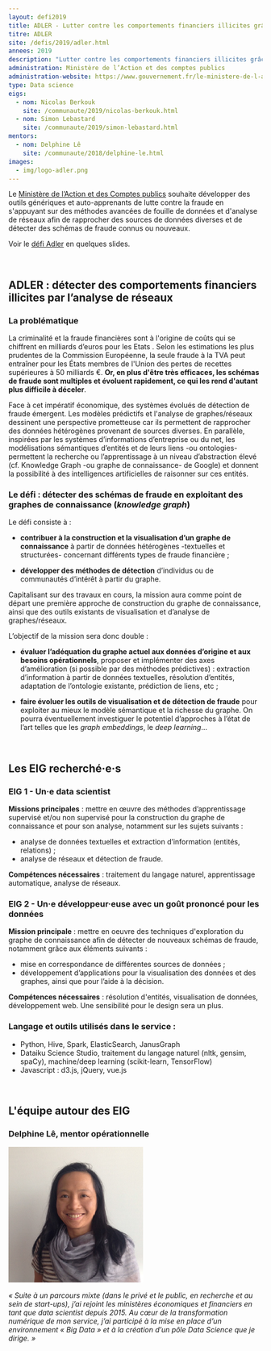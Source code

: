 ```yaml
---
layout: defi2019
title: ADLER - Lutter contre les comportements financiers illicites grâce à un graphe de connaissance
titre: ADLER
site: /defis/2019/adler.html
annees: 2019
description: "Lutter contre les comportements financiers illicites grâce à un graphe de connaissance"
administration: Ministère de l’Action et des comptes publics 
administration-website: https://www.gouvernement.fr/le-ministere-de-l-action-et-des-comptes-publics
type: Data science
eigs:
  - nom: Nicolas Berkouk
    site: /communaute/2019/nicolas-berkouk.html
  - nom: Simon Lebastard
    site: /communaute/2019/simon-lebastard.html
mentors: 
  - nom: Delphine Lê
    site: /communaute/2018/delphine-le.html
images: 
  - img/logo-adler.png
---
```


Le [Ministère de l’Action et des Comptes publics](https://www.gouvernement.fr/le-ministere-de-l-action-et-des-comptes-publics) souhaite développer des outils génériques et auto-apprenants de lutte contre la fraude en s'appuyant sur des méthodes avancées de fouille de données et d'analyse de réseaux afin de rapprocher des sources de données diverses et de détecter des schémas de fraude connus ou nouveaux.

Voir le [défi Adler](https://speakerdeck.com/eig2018/pitch-adler-defi-eig3) en quelques slides.

<br/>

## ADLER : détecter des comportements financiers illicites par l’analyse de réseaux

### La problématique

La criminalité et la fraude financières sont à l'origine de coûts qui se chiffrent en milliards d’euros pour les Etats . Selon les estimations les plus prudentes de la Commission Européenne, la seule fraude à la TVA peut entraîner pour les États membres de l'Union des pertes de recettes supérieures à 50 milliards €. **Or, en plus d'être très efficaces, les schémas de fraude sont multiples et évoluent rapidement, ce qui les rend d'autant plus difficile à déceler**.

Face à cet impératif économique, des systèmes évolués de détection de fraude émergent. Les modèles prédictifs et l'analyse  de graphes/réseaux dessinent une perspective prometteuse car ils permettent de rapprocher des données hétérogènes provenant de sources diverses. En parallèle, inspirées par les systèmes d’informations d’entreprise ou du net, les modélisations sémantiques d’entités et de leurs liens -ou ontologies- permettent la recherche ou l’apprentissage à un niveau d’abstraction élevé (cf. Knowledge Graph -ou graphe de connaissance- de Google) et donnent la possibilité à des intelligences artificielles de raisonner sur ces entités. 

### Le défi : détecter des schémas de fraude en exploitant des graphes de connaissance (_knowledge graph_)

Le défi consiste à :

* **contribuer à la construction et la visualisation d’un graphe de connaissance** à partir de données hétérogènes -textuelles et structurées- concernant différents types de fraude financière ;

* **développer des méthodes de détection** d’individus ou de communautés d’intérêt à partir du graphe.

Capitalisant sur des travaux en cours, la mission aura comme point de départ une première approche de construction du graphe de connaissance, ainsi que des outils existants de visualisation et d’analyse de graphes/réseaux.

L’objectif de la mission sera donc double :

* **évaluer l’adéquation du graphe actuel aux données d’origine et aux besoins opérationnels**, proposer et implémenter des axes d’amélioration (si possible par des méthodes prédictives) : extraction d’information à partir de données textuelles, résolution d’entités, adaptation de l’ontologie existante, prédiction de liens, etc ;

* **faire évoluer les outils de visualisation et de détection de fraude** pour exploiter au mieux le modèle sémantique et la richesse du graphe. On pourra éventuellement investiguer le potentiel d’approches à l’état de l’art telles que les _graph embeddings_, le _deep learning_...

<br/>

## Les EIG recherché·e·s

### EIG 1 - Un·e data scientist

**Missions principales** : mettre en œuvre des méthodes d’apprentissage supervisé et/ou non supervisé pour la construction du graphe de connaissance et pour son analyse, notamment sur les sujets suivants :
- analyse de données textuelles et extraction d’information (entités, relations) ;
- analyse de réseaux et détection de fraude.

**Compétences nécessaires** : traitement du langage naturel, apprentissage automatique, analyse de réseaux.

### EIG 2 - Un·e développeur·euse avec un goût prononcé pour les données

**Mission principale** : mettre en oeuvre des techniques d'exploration du graphe de connaissance afin de détecter de nouveaux schémas de fraude, notamment grâce aux éléments suivants :
- mise en correspondance de différentes sources de données ;
- développement d’applications pour la visualisation des données et des graphes, ainsi que pour l’aide à la décision.

**Compétences nécessaires** : résolution d'entités, visualisation de données, développement web. Une sensibilité pour le design sera un plus.

### Langage et outils utilisés dans le service : 
* Python, Hive, Spark, ElasticSearch, JanusGraph
* Dataiku Science Studio, traitement du langage naturel (nltk, gensim, spaCy), machine/deep learning (scikit-learn, TensorFlow)
* Javascript : d3.js, jQuery, vue.js


<br/>

## L'équipe autour des EIG

### Delphine Lê, mentor opérationnelle

![Delphine Lê](/img/communaute/7_DelphineLE.png)

_« Suite à un parcours mixte (dans le privé et le public, en recherche et au sein de start-ups), j’ai rejoint les ministères économiques et financiers en tant que data scientist depuis 2015. Au cœur de la transformation numérique de mon service, j’ai participé à la mise en place d’un environnement « Big Data » et à la création d’un pôle Data Science que je dirige. »_
